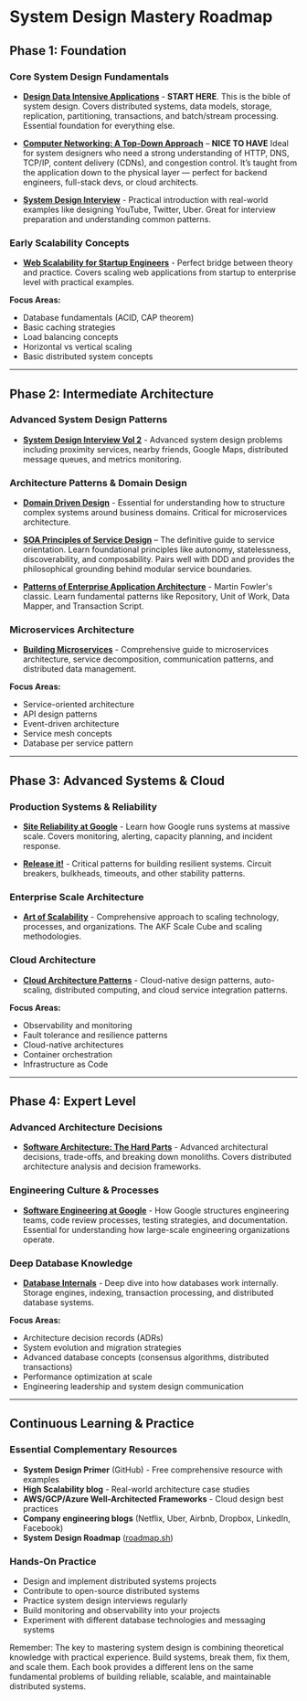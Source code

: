 # System Design Mastery Roadmap

## Phase 1: Foundation

### Core System Design Fundamentals
- **[Design Data Intensive Applications](https://www.oreilly.com/library/view/designing-data-intensive-applications/9781491903063/)** - **START HERE**. This is the bible of system design. Covers distributed systems, data models, storage, replication, partitioning, transactions, and batch/stream processing. Essential foundation for everything else.

- **[Computer Networking: A Top-Down Approach](https://www.amazon.com/Computer-Networking-Top-Down-Approach-8th/dp/0136681552)** – **NICE TO HAVE** Ideal for system designers who need a strong understanding of HTTP, DNS, TCP/IP, content delivery (CDNs), and congestion control. It’s taught from the application down to the physical layer — perfect for backend engineers, full-stack devs, or cloud architects.

- **[System Design Interview](https://www.amazon.com/System-Design-Interview-insiders-Second/dp/B08CMF2CQF/ref=sr_1_1_sspa?crid=3J1U0CRR9WYIB&dib=eyJ2IjoiMSJ9.CZwZ7txhICEtME2JuLCqj2SqVzYnt2wcOceosU30lufoHwQ6CdeH2i0Kx_0QYhnbBp5caVY5_UzpPbvDoGMte28eRpTI2xoY-PSF_kgZLHElVg0p2VoJFmWrWS2tvBpZyt3UJRsv-9m_yYc9yTXvRuhL3GmyieOesiS6YhbQfmI0FD9X_PC-MDYpf5wHLZ7HJqqdIn3m_Xjs-rgiqOWSimbdMLVLXR14IFhaNR2c0Z4.FbNEGNEKXufVyL1eF5c3QtoC88EactSC2r8T1Oq9k48&dib_tag=se&keywords=alex+xu&qid=1749863804&s=books&sprefix=alex+xu%2Cstripbooks%2C173&sr=1-1-spons&sp_csd=d2lkZ2V0TmFtZT1zcF9hdGY&psc=1)** - Practical introduction with real-world examples like designing YouTube, Twitter, Uber. Great for interview preparation and understanding common patterns.

### Early Scalability Concepts
- **[Web Scalability for Startup Engineers](http://amazon.com/Scalability-Startup-Engineers-Artur-Ejsmont/dp/0071843655)** - Perfect bridge between theory and practice. Covers scaling web applications from startup to enterprise level with practical examples.

**Focus Areas:**
- Database fundamentals (ACID, CAP theorem)
- Basic caching strategies
- Load balancing concepts
- Horizontal vs vertical scaling
- Basic distributed system concepts

---

## Phase 2: Intermediate Architecture

### Advanced System Design Patterns
- **[System Design Interview Vol 2](https://www.amazon.com/System-Design-Interview-Insiders-Guide/dp/1736049119/ref=sr_1_2_sspa?crid=3J1U0CRR9WYIB&dib=eyJ2IjoiMSJ9.CZwZ7txhICEtME2JuLCqj2SqVzYnt2wcOceosU30lufoHwQ6CdeH2i0Kx_0QYhnbBp5caVY5_UzpPbvDoGMte28eRpTI2xoY-PSF_kgZLHElVg0p2VoJFmWrWS2tvBpZyt3UJRsv-9m_yYc9yTXvRuhL3GmyieOesiS6YhbQfmI0FD9X_PC-MDYpf5wHLZ7HJqqdIn3m_Xjs-rgiqOWSimbdMLVLXR14IFhaNR2c0Z4.FbNEGNEKXufVyL1eF5c3QtoC88EactSC2r8T1Oq9k48&dib_tag=se&keywords=alex+xu&qid=1749863804&s=books&sprefix=alex+xu%2Cstripbooks%2C173&sr=1-2-spons&sp_csd=d2lkZ2V0TmFtZT1zcF9hdGY&psc=1)** - Advanced system design problems including proximity services, nearby friends, Google Maps, distributed message queues, and metrics monitoring.

### Architecture Patterns & Domain Design
- **[Domain Driven Design](http://amazon.com/Domain-Driven-Design-Tackling-Complexity-Software/dp/0321125215)** - Essential for understanding how to structure complex systems around business domains. Critical for microservices architecture.

- **[SOA Principles of Service Design](https://www.amazon.com/SOA-Principles-Service-Design-Prentice/dp/0132344823)** – The definitive guide to service orientation. Learn foundational principles like autonomy, statelessness, discoverability, and composability. Pairs well with DDD and provides the philosophical grounding behind modular service boundaries.


- **[Patterns of Enterprise Application Architecture](https://www.amazon.com/Patterns-Enterprise-Application-Architecture-Addison-Wesley-ebook/dp/B008OHVDFM/ref=sr_1_1?crid=3GWYF9RPNUJOF&dib=eyJ2IjoiMSJ9.9-3BHZDx8N-YUVvTk2Y0IZWsmpLm2RiSFY5z4r6kU7P0OwDzVmOH26Y5XcVF3H7WNxWBupu-TICpTm58KGWFTZ9VTmmVc-0rkix0nhT5Fv748DkYR4wqeQ-svUEJMWk9LRagO1X7_7RMA8AzlsEBFTvWybxMqTU6rgQdOs7Nx_6ak0ZMzhiHksRI-JvuRapdqIesh33NY07fv_p-uMhZ4Pl0gl6ViHbdsdA5gjVq1Lc.i132KqWHcHMiJ_HZMoG68bEyqaOnflbEvv1wbSpYpWQ&dib_tag=se&keywords=Patterns+of+Enterprise+Application+Architecture&qid=1749863456&s=digital-text&sprefix=patterns+of+enterprise+application+architecture%2Cdigital-text%2C131&sr=1-1)** - Martin Fowler's classic. Learn fundamental patterns like Repository, Unit of Work, Data Mapper, and Transaction Script.

### Microservices Architecture
- **[Building Microservices](https://www.oreilly.com/library/view/building-microservices-2nd/9781492034018/)** - Comprehensive guide to microservices architecture, service decomposition, communication patterns, and distributed data management.

**Focus Areas:**
- Service-oriented architecture
- API design patterns
- Event-driven architecture
- Service mesh concepts
- Database per service pattern

---

## Phase 3: Advanced Systems & Cloud

### Production Systems & Reliability
- **[Site Reliability at Google](https://www.amazon.com/Site-Reliability-Engineering-Production-Systems/dp/149192912X)** - Learn how Google runs systems at massive scale. Covers monitoring, alerting, capacity planning, and incident response.

- **[Release it!](https://www.amazon.com/Release-Design-Deploy-Production-Ready-Software-ebook/dp/B0DGX43D9B?ref_=ast_author_dp&th=1&psc=1)** - Critical patterns for building resilient systems. Circuit breakers, bulkheads, timeouts, and other stability patterns.

### Enterprise Scale Architecture
- **[Art of Scalability](https://www.amazon.com/Art-Scalability-Architecture-Organizations-Enterprise/dp/0134032802/ref=sr_1_1?crid=10L65QPRYRN3E&dib=eyJ2IjoiMSJ9.WockfrR8Ugztnoeyq3SosKe4j78Y9Bf7WzHDBQyuYz6pgkkc-HJe0ygo37imuDMljXYV2l7S3O3FfFz6e-Vnf0GbreJQTBTrrRQniZFoON-TmY8YugufZF5kdzRp-br6m1DJYKsfdQtuCVUfebvJ3I0mqDFlGBWjO0HvcyD7bWSgkLB964_nphQUckj6isPJdPLaibAuaFW4KguIG1J27u7sxVIrhUfMnGDi0XkitUg.Y3vm7ZrUBk7mszMQpjtHDEkT-lWCVznfKNDrNo6fR_g&dib_tag=se&keywords=the+art+of+scalability&qid=1749863537&s=books&sprefix=the+art+of+scalability%2Cstripbooks%2C155&sr=1-1)** - Comprehensive approach to scaling technology, processes, and organizations. The AKF Scale Cube and scaling methodologies.

### Cloud Architecture
- **[Cloud Architecture Patterns](https://www.amazon.com/Cloud-Architecture-Patterns-Using-Microsoft/dp/1449319777/ref=sr_1_3?crid=1J7MJMW5HJJDG&dib=eyJ2IjoiMSJ9.KBaRJODBo16mGyKnQPpFJOJBMgSI-e1LaMbLCT9nWhraZLHNuqj0UL9K2gKHGvLFCbeetSsFFiQlvDBjYrjbz6uJGvcilUSbEwHT0FcIl5ajpCZJ55zjVWAHltPB_Rw9OEirZPe5QAdhz9x4eRObo7PhLYxckxSoAiPrN7n1UZ4uU3z2iAjeLKDX5uAZVDIpt_KGYuDNdBaR45hcD4g8RHDmNavlZFZlovBiKj901ag.QJL2cRnM2wpNWUPxMx8Evon-Y8faviS-dwEabF_3rgE&dib_tag=se&keywords=Cloud+Architecture+Patterns&qid=1749863772&s=books&sprefix=cloud+architecture+patterns%2Cstripbooks%2C324&sr=1-3)** - Cloud-native design patterns, auto-scaling, distributed computing, and cloud service integration patterns.

**Focus Areas:**
- Observability and monitoring
- Fault tolerance and resilience patterns
- Cloud-native architectures
- Container orchestration
- Infrastructure as Code

---

## Phase 4: Expert Level

### Advanced Architecture Decisions
- **[Software Architecture: The Hard Parts](https://www.oreilly.com/library/view/software-architecture-the/9781492086888/)** - Advanced architectural decisions, trade-offs, and breaking down monoliths. Covers distributed architecture analysis and decision frameworks.

### Engineering Culture & Processes
- **[Software Engineering at Google](https://www.oreilly.com/library/view/software-engineering-at/9781492082781/)** - How Google structures engineering teams, code review processes, testing strategies, and documentation. Essential for understanding how large-scale engineering organizations operate.

### Deep Database Knowledge
- **[Database Internals](https://www.amazon.com/Database-Internals-Deep-Distributed-Systems/dp/1492040347/ref=sr_1_1?crid=1VE8VQQQW7L0&dib=eyJ2IjoiMSJ9.c4QK-TVD1D8O9VjKP1lMdsgNQIyEkGEx3VEJ6SeUehcHWx7hksFGuRVF4vNzrg1z8fCVmcK1i-8lGTQrqN9_cMoMFVPk6LtFOmB6PhsUzS4r6BlGgjx1kvRH0PshKMngQ--88P0j-vK2OKAv_HK70bwxORStr52TrzHKeZ9fOS8vF40bBDbOPWlE9zabO1LBuPMvNiK0Q7ocV8xjDzqnIr3N-hW_QmakhjZR9jMFe50.TnVa9HMblKvRRpVfdhCLYh_E4rz-d6npkGwJgV24DmU&dib_tag=se&keywords=database+internals&qid=1749864383&s=books&sprefix=database+internal%2Cstripbooks%2C153&sr=1-1)** - Deep dive into how databases work internally. Storage engines, indexing, transaction processing, and distributed database systems.

**Focus Areas:**
- Architecture decision records (ADRs)
- System evolution and migration strategies
- Advanced database concepts (consensus algorithms, distributed transactions)
- Performance optimization at scale
- Engineering leadership and system design communication

---

## Continuous Learning & Practice

### Essential Complementary Resources
- **System Design Primer** (GitHub) - Free comprehensive resource with examples
- **High Scalability blog** - Real-world architecture case studies
- **AWS/GCP/Azure Well-Architected Frameworks** - Cloud design best practices
- **Company engineering blogs** (Netflix, Uber, Airbnb, Dropbox, LinkedIn, Facebook)
- **System Design Roadmap** ([roadmap.sh](https://roadmap.sh/system-design))

### Hands-On Practice
- Design and implement distributed systems projects
- Contribute to open-source distributed systems
- Practice system design interviews regularly
- Build monitoring and observability into your projects
- Experiment with different database technologies and messaging systems

Remember: The key to mastering system design is combining theoretical knowledge with practical experience. Build systems, break them, fix them, and scale them. Each book provides a different lens on the same fundamental problems of building reliable, scalable, and maintainable distributed systems.
